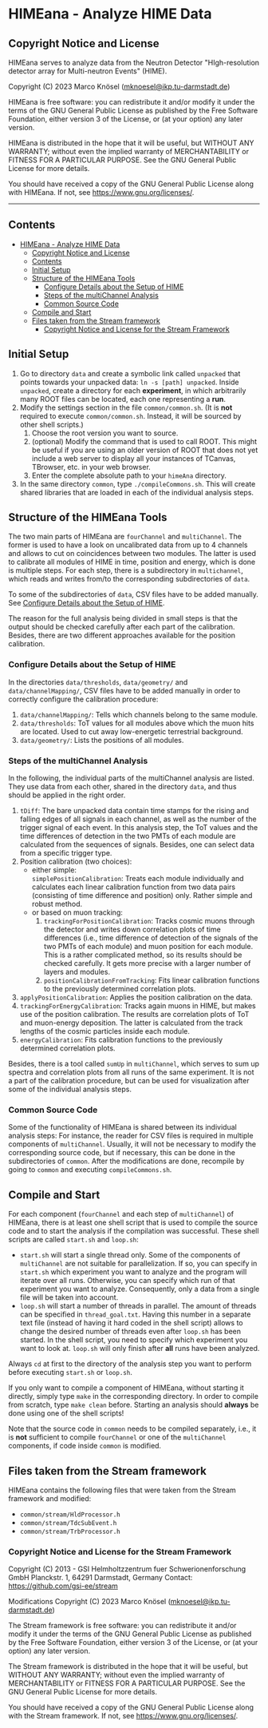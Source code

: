 # HIMEana - Analyze HIME Data

## Copyright Notice and License
HIMEana serves to analyze data from the Neutron Detector 
"HIgh-resolution detector array for Multi-neutron Events" (HIME).

Copyright (C) 2023 Marco Knösel (mknoesel@ikp.tu-darmstadt.de)

HIMEana is free software: you can redistribute it and/or modify
it under the terms of the GNU General Public License as published by
the Free Software Foundation, either version 3 of the License, or
(at your option) any later version.

HIMEana is distributed in the hope that it will be useful,
but WITHOUT ANY WARRANTY; without even the implied warranty of
MERCHANTABILITY or FITNESS FOR A PARTICULAR PURPOSE.  See the
GNU General Public License for more details.

You should have received a copy of the GNU General Public License
along with HIMEana.  If not, see <https://www.gnu.org/licenses/>.

---

## Contents
- [HIMEana - Analyze HIME Data](#himeana---analyze-hime-data)
  - [Copyright Notice and License](#copyright-notice-and-license)
  - [Contents](#contents)
  - [Initial Setup](#initial-setup)
  - [Structure of the HIMEana Tools](#structure-of-the-himeana-tools)
    - [Configure Details about the Setup of HIME](#configure-details-about-the-setup-of-hime)
    - [Steps of the multiChannel Analysis](#steps-of-the-multichannel-analysis)
    - [Common Source Code](#common-source-code)
  - [Compile and Start](#compile-and-start)
  - [Files taken from the Stream framework](#files-taken-from-the-stream-framework)
    - [Copyright Notice and License for the Stream Framework](#copyright-notice-and-license-for-the-stream-framework)

## Initial Setup
1. Go to directory `data` and create a symbolic link called `unpacked` that points towards your unpacked data:
    `ln -s [path] unpacked`.
    Inside `unpacked`, create a directory for each **experiment**, in which arbitrarily many ROOT files can be located, each one representing a **run**.
2. Modify the settings section in the file `common/common.sh`. (It is **not** required to execute `common/common.sh`. Instead, it will be sourced by other shell scripts.) 
   1. Choose the root version you want to source.
   2. (optional) Modify the command that is used to call ROOT. This might be useful if you are using an older version of ROOT that does not yet include a web server to display all your instances of TCanvas, TBrowser, etc. in your web browser.
   3. Enter the complete absolute path to your `himeAna` directory.
3. In the same directory `common`, type `./compileCommons.sh`. This will create shared libraries that are loaded in each of the individual analysis steps.

## Structure of the HIMEana Tools
The two main parts of HIMEana are `fourChannel` and `multiChannel`. The former is used to have a look on uncalibrated data from up to 4 channels and allows to cut on coincidences between two modules. The latter is used to calibrate all modules of HIME in time, position and energy, which is done is multiple steps. For each step, there is a subdirectory in `multichannel`, which reads and writes from/to the corresponding subdirectories of `data`. 

To some of the subdirectories of `data`, CSV files have to be added manually. See [Configure Details about the Setup of HIME](#configure-details-about-the-setup-of-hime).

The reason for the full analysis being divided in small steps is that the output should be checked carefully after each part of the calibration. Besides, there are two different approaches available for the position calibration.

### Configure Details about the Setup of HIME
In the directories `data/thresholds`, `data/geometry/` and `data/channelMapping/`, CSV files have to be added manually in order to correctly configure the calibration procedure:
1. `data/channelMapping/`: Tells which channels belong to the same module.
2. `data/thresholds`: ToT values for all modules above which the muon hits are located. Used to cut away low-energetic terrestrial background.
3. `data/geometry/`: Lists the positions of all modules.

### Steps of the multiChannel Analysis
In the following, the individual parts of the multiChannel analysis are listed. They use data from each other, shared in the directory `data`, and thus should be applied in the right order.

1. `tDiff`: The bare unpacked data contain time stamps for the rising and falling edges of all signals in each channel, as well as the number of the trigger signal of each event. In this analysis step, the ToT values and the time differences of detection in the two PMTs of each module are calculated from the sequences of signals. Besides, one can select data from a specific trigger type.
2. Position calibration (two choices):
   - either simple: \
     `simplePositionCalibration`: Treats each module individually and calculates each linear calibration function from two data pairs (consisting of time difference and position) only. Rather simple and robust method.
   - or based on muon tracking:
     1. `trackingForPositionCalibration`: Tracks cosmic muons through the detector and writes down correlation plots of time differences (i.e., time difference of detection of the signals of the two PMTs of each module) and muon position for each module. This is a rather complicated method, so its results should be checked carefully. It gets more precise with a larger number of layers and modules.
     2. `positionCalibrationFromTracking`: Fits linear calibration functions to the previously determined correlation plots.
3. `applyPositionCalibration`: Applies the position calibration on the data.
4. `trackingForEnergyCalibration`: Tracks again muons in HIME, but makes use of the position calibration. The results are correlation plots of ToT and muon-energy deposition. The latter is calculated from the track lengths of the cosmic particles inside each module.
5. `energyCalibration`: Fits calibration functions to the previously determined correlation plots.

Besides, there is a tool called `sumUp` in `multiChannel`, which serves to sum up spectra and correlation plots from all runs of the same experiment. It is not a part of the calibration procedure, but can be used for visualization after some of the individual analysis steps.

### Common Source Code
Some of the functionality of HIMEana is shared between its individual analysis steps: For instance, the reader for CSV files is required in multiple components of `multiChannel`. Usually, it will not be necessary to modify the corresponding source code, but if necessary, this can be done in the subdirectories of `common`. After the modifications are done, recompile by going to `common` and executing `compileCommons.sh`.

## Compile and Start
For each component (`fourChannel` and each step of `multiChannel`) of HIMEana, there is at least one shell script that is used to compile the source code and to start the analysis if the compilation was successful. These shell scripts are called `start.sh` and `loop.sh`:
- `start.sh` will start a single thread only. Some of the components of `multiChannel` are not suitable for parallelization. If so, you can specify in `start.sh` which experiment you want to analyze and the program will iterate over all runs. Otherwise, you can specify which run of that experiment you want to analyze. Consequently, only a data from a single file will be taken into account.
- `loop.sh` will start a number of threads in parallel. The amount of threads can be specified in `thread_goal.txt`. Having this number in a separate text file (instead of having it hard coded in the shell script) allows to change the desired number of threads even after `loop.sh` has been started. In the shell script, you need to specify which experiment you want to look at. `loop.sh` will only finish after **all** runs have been analyzed.

Always `cd` at first to the directory of the analysis step you want to perform before executing `start.sh` or `loop.sh`.

If you only want to compile a component of HIMEana, without starting it directly, simply type `make` in the corresponding directory. In order to compile from scratch, type `make clean` before. Starting an analysis should **always** be done using one of the shell scripts! 

Note that the source code in `common` needs to be compiled separately, i.e., it is **not** sufficient to compile `fourChannel` or one of the `multiChannel` components, if code inside `common` is modified.

## Files taken from the Stream framework
HIMEana contains the following files that were taken from the Stream framework and modified:
- `common/stream/HldProcessor.h`
- `common/stream/TdcSubEvent.h`
- `common/stream/TrbProcessor.h`

### Copyright Notice and License for the Stream Framework

Copyright (C) 2013 -
GSI Helmholtzzentrum fuer Schwerionenforschung GmbH
Planckstr. 1, 64291 Darmstadt, Germany
Contact:  https://github.com/gsi-ee/stream

Modifications Copyright (C) 2023 Marco Knösel (mknoesel@ikp.tu-darmstadt.de)

The Stream framework is free software: you can redistribute it and/or
modify it under the terms of the GNU General Public License
as published by the Free Software Foundation, either version 3
of the License, or (at your option) any later version.

The Stream framework is distributed in the hope that it will be useful,
but WITHOUT ANY WARRANTY; without even the implied warranty
of MERCHANTABILITY or FITNESS FOR A PARTICULAR PURPOSE. See
the GNU General Public License for more details.

You should have received a copy of the GNU General Public License
along with the Stream framework. If not, see <https://www.gnu.org/licenses/>.